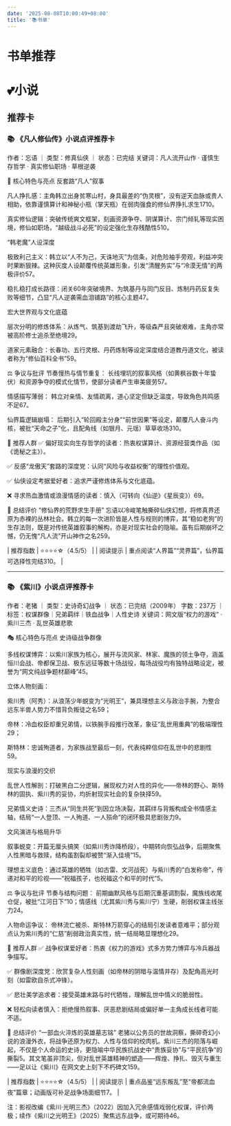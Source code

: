 ```yaml
---
date: '2025-08-08T10:00:49+08:00'
title: '📚书单'
---
```


# 书单推荐






# 💕小说
## 推荐卡
### 📚 《凡人修仙传》小说点评推荐卡
作者：忘语 ｜ 类型：修真仙侠 ｜ 状态：已完结
关键词：凡人流开山作 · 谨慎生存哲学 · 真实修仙职场 · 草根逆袭

🌟 核心特色与亮点
反套路“凡人”叙事

凡人挣扎感：主角韩立出身贫寒山村，身具最差的“伪灵根”，没有逆天血脉或贵人相助，依靠谨慎算计和神秘小瓶（掌天瓶）在弱肉强食的修仙界挣扎求生1710。

真实修仙逻辑：突破传统爽文框架，刻画资源争夺、阴谋算计、宗门倾轧等现实困境，修仙如职场，“越级战斗必死”的设定强化生存残酷性510。

“韩老魔”人设深度

极致利己主义：韩立以“人不为己，天诛地灭”为信条，对危险袖手旁观，利益冲突时果断狠辣。这种灰度人设颠覆传统英雄形象，引发“清醒务实”与“冷漠无情”的两极评价57。

稳扎稳打成长路径：闭关60年突破境界、为筑基丹与同门反目、炼制丹药反复失败等细节，凸显“凡人逆袭需血泪铺路”的核心主题47。

宏大世界观与文化底蕴

层次分明的修炼体系：从炼气、筑基到渡劫飞升，等级森严且突破艰难，主角亦常被高阶修士追杀至绝境29。

道家元素融合：长春功、五行灵根、丹药炼制等设定深度结合道教丹道文化，被读者称为“修仙百科全书”59。

⚖️ 争议与批评
节奏慢热与情节重复：
长线埋坑的叙事风格（如黄枫谷数十年蛰伏）和资源争夺的模式化情节，使部分读者产生审美疲劳57。

情感描写薄弱：
韩立对亲情、友情疏离，道心坚定但缺乏温度，导致角色共鸣感不足67。

仙界篇逻辑崩塌：
后期引入“轮回殿主分身”“前世因果”等设定，颠覆凡人奋斗内核，被批“天命之子”化，且配角线（如银月、元瑶）草草收场310。

📌 推荐人群
✅ 偏好现实向生存哲学的读者：热衷权谋算计、资源经营类作品（如《诡秘之主》）。

✅ 反感“龙傲天”套路的深度党：认同“风险与收益权衡”的理性价值观。

✅ 仙侠设定考据爱好者：追求严谨修炼体系与文化底蕴。

❌ 寻求热血激情或浪漫情感的读者：慎入（可转向《仙逆》《星辰变》）69。

💎 总结评价
“修仙界的荒野求生手册”
忘语以冷峻笔触撕碎仙侠幻想，将修真界还原为赤裸的丛林社会。韩立的每一次进阶皆是人性与规则的博弈，其“稳如老狗”的生存法则，既是对传统英雄叙事的解构，亦是对现实社会的隐喻。虽有后期崩坏之憾，仍无愧“凡人流”开山神作之名259。

| 推荐指数 | ⭐⭐⭐⭐☆（4.5/5） |
| 阅读提示 | 重点阅读“人界篇”“灵界篇”，仙界篇可选择性完结310。 |


---


### 📚 《紫川》小说点评推荐卡
作者：老猪 ｜ 类型：史诗奇幻战争 ｜ 状态：已完结（2009年）
字数：237万 ｜ 标签：权谋群像｜兄弟羁绊｜铁血战争｜人性史诗
关键词：网文版“权力的游戏” · 紫川三杰 · 乱世英雄悲歌

🎭 核心特色与亮点
史诗级战争群像

多线权谋博弈：以紫川家族为核心，展开与流风家、林家、魔族的领土争夺，涵盖恒川会战、帝都保卫战、极东远征等数十场战役，每场战役均有独特战略设定，被誉为“网文纯战争题材巅峰”45。

立体人物刻画：

紫川秀（阿秀）：从浪荡少年蜕变为“光明王”，兼具理想主义与政治手腕，为整合远东半兽人势力不惜背负叛徒之名59；

帝林：冷血权臣却重兄弟情，以铁腕手段推行改革，象征“乱世用重典”的极端理性29；

斯特林：忠诚殉道者，为家族战至最后一刻，代表纯粹信仰在乱世中的悲剧性59。

现实与浪漫的交织

乱世人性解剖：打破黑白二分逻辑，展现权力对人性的异化——帝林的野心、斯特林的固执、紫川秀的妥协，均折射现实社会的复杂抉择59。

兄弟情义史诗：三杰从“同生共死”到因立场决裂，其羁绊与背叛构成全书情感主轴，结局“一人登顶、一人殉道、一人殒命”的闭环极具悲剧张力9。

文风演进与格局升华

叙事蜕变：开篇无厘头搞笑（如紫川秀诈降桥段），中期转向恢弘战争，后期聚焦人性黑暗与救赎，结构虽割裂却被赞“渐入佳境”15。

理想主义底色：通过英雄的牺牲（如古雷、文河战死）与紫川秀的“白发称帝”，传递对和平的珍视——“祝福孩子，也祝福这个和平的时代”5。

⚖️ 争议与批评
节奏与结构问题：
前期幽默风格与后期沉重基调割裂，魔族线收尾仓促，被批“江河日下”10；情感线（尤其紫川秀与紫川宁）生硬，削弱权谋主线张力24。

人物命运争议：
帝林流亡被杀、斯特林万箭穿心的结局引发读者意难平；部分观点认为紫川秀的“仁慈”削弱政治真实性，统一结局略显理想化29。

🎯 推荐人群
✅ 战争权谋爱好者：热衷《权力的游戏》式多方势力博弈与冷兵器战争描写。

✅ 群像剧深度党：欣赏复杂人性刻画（如帝林的阴暗与温情并存）及配角高光时刻（如雷欧自杀式冲锋）。

✅ 悲壮美学追求者：接受英雄末路与时代牺牲，理解乱世中情义的脆弱性。

❌ 轻松向读者慎入：拒绝慢热叙事、厌恶悲剧结局或偏好单一主角成长线者可能不适。

💎 总结评价
“一部血火淬炼的英雄墓志铭”
老猪以公务员的世故洞察，撕碎奇幻小说的浪漫外衣，将战争还原为权力、人性与信仰的绞肉机。紫川三杰的陨落与崛起，不仅是个人命运的史诗，更隐喻中华民族抗战史中“贵族妥协”与“平民抗争”的撕裂5。其文笔虽非顶尖，但对乱世英雄精神的塑造——辉煌、挣扎、毁灭与重生——足以让《紫川》在网文史上刻下不朽碑文159。

| 推荐指数 | ⭐⭐⭐⭐☆（4.5/5） |
| 阅读提示 | 重点品鉴“远东叛乱”至“帝都流血夜”篇章；动画版可补足战争场面细节7。 |

注：影视改编《紫川·光明三杰》（2022）因加入冗余感情戏弱化权谋，评价两极；续作《紫川之光明王》（2025）聚焦远东战争，或可期待46。